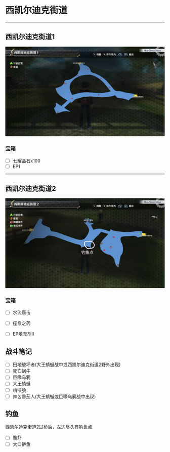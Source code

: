 # 西凯尔迪克街道

---

## 西凯尔迪克街道1

![西凯尔迪克街道1](../images/map_%E8%A5%BF%E5%87%AF%E5%B0%94%E8%BF%AA%E5%85%8B%E8%A1%97%E9%81%931.jpg)

### 宝箱

- [ ]  七耀晶石x100
- [ ]  EP1

---

## 西凯尔迪克街道2

![西凯尔迪克街道2](../images/map_%E8%A5%BF%E5%87%AF%E5%B0%94%E8%BF%AA%E5%85%8B%E8%A1%97%E9%81%932.jpg)


### 宝箱

- [ ]  水流轰击
- [ ]  痊愈之药
- [ ]  EP填充剂II


## 战斗笔记

- [ ]  田地破坏者(大王蜻蜓战中或西凯尔迪克街道2野外出现)
- [ ]  死亡蜗牛
- [ ]  巨喙乌鸦
- [ ]  大王蜻蜓
- [ ]  啃咬狼
- [ ]  辣苦番茄人(大王蜻蜓或巨喙乌鸦战中出现)

## 钓鱼

西凯尔迪克街道2过桥后，左边尽头有钓鱼点

- [ ]  鳌虾
- [ ]  大口鲈鱼
